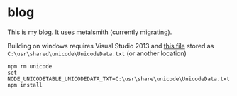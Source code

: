 # blog

This is my blog.
It uses metalsmith (currently migrating).

Building on windows requires Visual Studio 2013 and [this file](http://unicode.org/Public/UNIDATA/UnicodeData.txt) stored as `C:\usr\shared\unicode\UnicodeData.txt` (or another location)

``` win
npm rm unicode
set NODE_UNICODETABLE_UNICODEDATA_TXT=C:\usr\share\unicode\UnicodeData.txt
npm install

```
